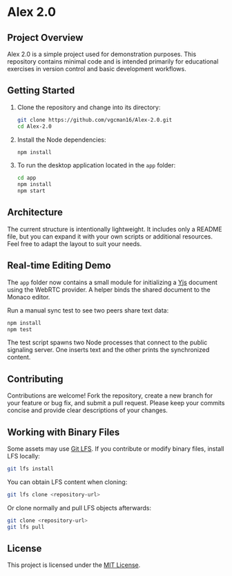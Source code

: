 # Alex 2.0

## Project Overview

Alex 2.0 is a simple project used for demonstration purposes. This repository contains minimal code and is intended primarily for educational exercises in version control and basic development workflows.

## Getting Started

1. Clone the repository and change into its directory:
   ```bash
   git clone https://github.com/vgcman16/Alex-2.0.git
   cd Alex-2.0
   ```
2. Install the Node dependencies:
   ```bash
   npm install
   ```

3. To run the desktop application located in the `app` folder:
   ```bash
   cd app
   npm install
   npm start
   ```

## Architecture

The current structure is intentionally lightweight. It includes only a README file, but you can expand it with your own scripts or additional resources. Feel free to adapt the layout to suit your needs.

## Real-time Editing Demo

The `app` folder now contains a small module for initializing a [Yjs](https://yjs.dev/) document using the WebRTC provider. A helper binds the shared document to the Monaco editor.

Run a manual sync test to see two peers share text data:

```bash
npm install
npm test
```

The test script spawns two Node processes that connect to the public signaling server. One inserts text and the other prints the synchronized content.

## Contributing

Contributions are welcome! Fork the repository, create a new branch for your feature or bug fix, and submit a pull request. Please keep your commits concise and provide clear descriptions of your changes.

## Working with Binary Files

Some assets may use [Git LFS](https://git-lfs.com/). If you contribute or modify binary files, install LFS locally:

```bash
git lfs install
```

You can obtain LFS content when cloning:

```bash
git lfs clone <repository-url>
```

Or clone normally and pull LFS objects afterwards:

```bash
git clone <repository-url>
git lfs pull
```


## License

This project is licensed under the [MIT License](LICENSE).

